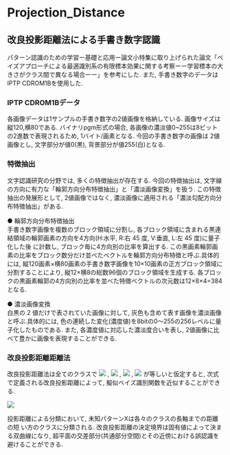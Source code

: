 # Projection_Distance
## 改良投影距離法による手書き数字認識

パターン認識のための学習ー基礎と応用ー論文小特集に取り上げられた論文「ベイズアプローチによる最適識別系の有限標本効果に関する考察ーー学習標本の大きさがクラス間で異なる場合ーー」を参考にした. また, 手書き数字のデータはIPTP CDROM1Bを使用した.

### IPTP CDROM1Bデータ
各画像データは1サンプルの手書き数字の2値画像を格納している. 画像サイズは縦120,横80である. バイナリpgm形式の場合, 各画像の濃淡値0~255は8ビットの2進数で表現されるため, 1バイト/画素となる. 今回の手書き数字の画像は 2値画像とし, 文字部分が値0(黒), 背景部分が値255(白)となる.

### 特徴抽出
文字認識研究の分野では, 多くの特徴抽出が存在する. 今回の特徴抽出は, 文字線の方向に有力な「輪郭方向分布特徴抽出」と「濃淡画像変換」を扱う. この特徴抽出の発展形として, 2値画像ではなく, 濃淡画像に適用される「濃淡勾配方向分布特徴抽出」がある.
  
● 輪郭方向分布特徴抽出  
手書き数字画像を複数のブロック領域に分割し, 各ブロック領域に含まれる黒連結領域の輪郭画素の方向を4方向(H:水平, R:右 45 度, V:垂直, L:左 45 度)に量子化した後 に計数し, ブロック毎に4方向別の比率を算出する. この黒画素輪郭画素の比率をブロック数分だけ並べたベクトルを輪郭方向分布特徴と呼ぶ.具体的には, 縦120画素×横80画素の手書き数字画像を10×10画素の正方ブロック領域に分割することにより, 縦12×横8の総数96個のブロック領域を生成する. 各ブロックの黒画素輪郭の4方向別の比率を並べた特徴ベクトルの次元数は12×8×4=384となる.
  
● 濃淡画像変換  
白黒の 2 値だけで表されていた画像に対して, 灰色も含めて表す画像を濃淡画像と呼ぶ.具体的には, 色の連続した変化(濃度値)を8bitの0〜255の256レベルに量子化したものである. また, 各濃度値に対応した濃淡度合いを表し, 2値画像に比べて豊かに画像を表現することができる.
  
### 改良投影距離距離法
改良投影距離法は全てのクラスで
<img src="https://latex.codecogs.com/gif.latex?\inline&space;\left|\Sigma_{N}\right|"/>
,
<img src="https://latex.codecogs.com/gif.latex?\inline&space;P(\omega)"/>
,
<img src="https://latex.codecogs.com/gif.latex?\inline&space;N"/>
,
<img src="https://latex.codecogs.com/gif.latex?\inline&space;N_{0}"/>
が等しいと仮定すると, 次式で定義される改良投影距離によって, 擬似ベイズ識別関数を近似することができる.
  
<img src="https://latex.codecogs.com/gif.latex?\;g(x)=\|X-M\|^{2}-\sum_{i=1}^{k}\frac{(1-\alpha)\lambda_{i}}{(1-\alpha)\lambda_{i}+\alpha\sigma^{2}}\left\{\Phi_{i}^{T}(X-M)\right\}^{2}"/>
  
投影距離による分類において, 未知パターンXは各々のクラスの長軸までの距離の短 い方のクラスに分類される. 改良投影距離の決定境界は固有値によって決まる双曲線になり, 超平面の交差部分(共通部分空間)とその近傍における誤認識を避けることができる.
